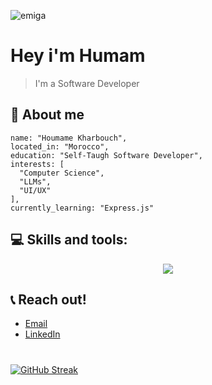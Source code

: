 ![emiga](https://i.ibb.co/ygD0nH3/gifgif.gif)

 # Hey i'm Humam 
 > I'm a Software Developer

## 👋 About me
```
name: "Houmame Kharbouch",
located_in: "Morocco",
education: "Self-Taugh Software Developer",
interests: [
  "Computer Science",
  "LLMs",
  "UI/UX"
],
currently_learning: "Express.js"
```

## 💻 Skills and tools:
<p align="center">
  <a href="https://skillicons.dev" align="center">
    <img src="https://skillicons.dev/icons?i=html,css,tailwind,sass,javascript,typescript,react,redux,jest,nextjs,threejs,nodejs,express,py,django,prisma,postgres,mysql,mongodb,nginx,linux,bash,git,postman,docker,figma&theme=dark" />
  </a>
</p>

## 📞 Reach out!
- [Email](mailto:dev.humam@gmail.com)
- [LinkedIn](https://www.linkedin.com/in/humam-dev/)

#
[![GitHub Streak](https://streak-stats.demolab.com?user=Humaminho&theme=prussian&border_radius=&ring=EB852C&fire=EB5D20&background=090D13&currStreakLabel=EB852C&currStreakNum=EBEBEB)](https://git.io/streak-stats)
